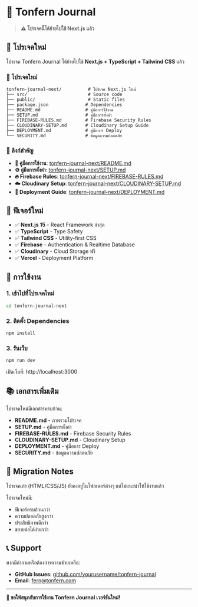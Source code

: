 # 🌿 Tonfern Journal

> **⚠️ โปรเจคนี้ได้ย้ายไปใช้ Next.js แล้ว**

## 🚀 โปรเจคใหม่

โปรเจค Tonfern Journal ได้ย้ายไปใช้ **Next.js + TypeScript + Tailwind CSS** แล้ว

### 📁 โปรเจคใหม่

```
tonfern-journal-next/          # โปรเจค Next.js ใหม่
├── src/                       # Source code
├── public/                    # Static files
├── package.json              # Dependencies
├── README.md                 # คู่มือการใช้งาน
├── SETUP.md                  # คู่มือการตั้งค่า
├── FIREBASE-RULES.md         # Firebase Security Rules
├── CLOUDINARY-SETUP.md       # Cloudinary Setup Guide
├── DEPLOYMENT.md             # คู่มือการ Deploy
└── SECURITY.md               # ข้อมูลความปลอดภัย
```

### 🔗 ลิงก์สำคัญ

- **📖 คู่มือการใช้งาน**: [tonfern-journal-next/README.md](tonfern-journal-next/README.md)
- **⚙️ คู่มือการตั้งค่า**: [tonfern-journal-next/SETUP.md](tonfern-journal-next/SETUP.md)
- **🔥 Firebase Rules**: [tonfern-journal-next/FIREBASE-RULES.md](tonfern-journal-next/FIREBASE-RULES.md)
- **☁️ Cloudinary Setup**: [tonfern-journal-next/CLOUDINARY-SETUP.md](tonfern-journal-next/CLOUDINARY-SETUP.md)
- **🚀 Deployment Guide**: [tonfern-journal-next/DEPLOYMENT.md](tonfern-journal-next/DEPLOYMENT.md)

## 🎯 ฟีเจอร์ใหม่

- ✅ **Next.js 15** - React Framework ล่าสุด
- ✅ **TypeScript** - Type Safety
- ✅ **Tailwind CSS** - Utility-first CSS
- ✅ **Firebase** - Authentication & Realtime Database
- ✅ **Cloudinary** - Cloud Storage ฟรี
- ✅ **Vercel** - Deployment Platform

## 🚀 การใช้งาน

### 1. เข้าไปที่โปรเจคใหม่

```bash
cd tonfern-journal-next
```

### 2. ติดตั้ง Dependencies

```bash
npm install
```

### 3. รันเว็บ

```bash
npm run dev
```

เปิดเว็บที่: http://localhost:3000

## 📚 เอกสารเพิ่มเติม

โปรเจคใหม่มีเอกสารครบถ้วน:

- **README.md** - ภาพรวมโปรเจค
- **SETUP.md** - คู่มือการตั้งค่า
- **FIREBASE-RULES.md** - Firebase Security Rules
- **CLOUDINARY-SETUP.md** - Cloudinary Setup
- **DEPLOYMENT.md** - คู่มือการ Deploy
- **SECURITY.md** - ข้อมูลความปลอดภัย

## 🔄 Migration Notes

โปรเจคเก่า (HTML/CSS/JS) ยังคงอยู่ในโฟลเดอร์ต่างๆ แต่ไม่แนะนำให้ใช้งานแล้ว

โปรเจคใหม่มี:
- ฟีเจอร์ครบถ้วนกว่า
- ความปลอดภัยสูงกว่า
- ประสิทธิภาพดีกว่า
- ขยายต่อได้ง่ายกว่า

## 📞 Support

หากมีคำถามหรือต้องการความช่วยเหลือ:

- **GitHub Issues**: [github.com/yourusername/tonfern-journal](https://github.com/yourusername/tonfern-journal)
- **Email**: fern@tonfern.com

---

**🎉 ขอให้สนุกกับการใช้งาน Tonfern Journal เวอร์ชันใหม่!**
